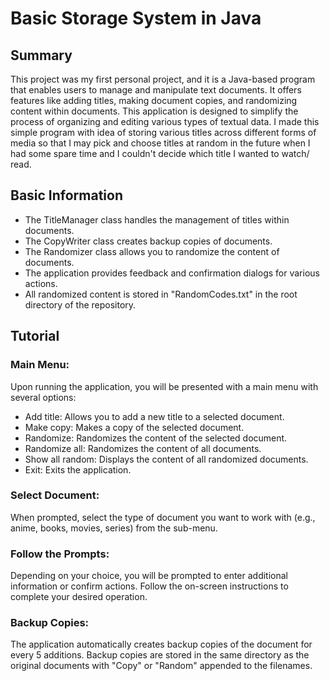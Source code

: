# Basic Storage System in Java

## Summary
This project was my first personal project, and it is a Java-based program that enables users to manage and manipulate 
text documents. It offers features like adding titles, making document copies, and randomizing content within documents. 
This application is designed to simplify the process of organizing and editing various types of textual data. I made
this simple program with idea of storing various titles across different forms of media so that I may pick and choose
titles at random in the future when I had some spare time and I couldn't decide which title I wanted to watch/ read.

## Basic Information
* The TitleManager class handles the management of titles within documents.
* The CopyWriter class creates backup copies of documents.
* The Randomizer class allows you to randomize the content of documents.
* The application provides feedback and confirmation dialogs for various actions.
* All randomized content is stored in "RandomCodes.txt" in the root directory of the repository.

## Tutorial
### Main Menu:

Upon running the application, you will be presented with a main menu with several options:
- Add title: Allows you to add a new title to a selected document. 
- Make copy: Makes a copy of the selected document.
- Randomize: Randomizes the content of the selected document.
- Randomize all: Randomizes the content of all documents.
- Show all random: Displays the content of all randomized documents.
- Exit: Exits the application. 

### Select Document:

When prompted, select the type of document you want to work with (e.g., anime, books, movies, series) from the sub-menu.

### Follow the Prompts:

Depending on your choice, you will be prompted to enter additional information or confirm actions.
Follow the on-screen instructions to complete your desired operation.

### Backup Copies:

The application automatically creates backup copies of the document for every 5 additions. Backup copies are stored in 
the same directory as the original documents with "Copy" or "Random" appended to the filenames.
